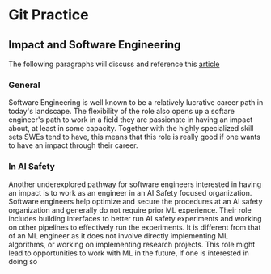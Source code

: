 # Git Practice
## Impact and Software Engineering

The following paragraphs will discuss and reference this [article](https://80000hours.org/career-reviews/software-engineering/)

### General
Software Engineering is well known to be a relatively lucrative career path in today's landscape. The flexibility of the role also opens up a softare engineer's path to work in a field they are passionate in having an impact about, at least in some capacity. Together with the highly specialized skill sets SWEs tend to have, this means that this role is really good if one wants to have an impact through their career.

### In AI Safety
Another underexplored pathway for software engineers interested in having an impact is to work as an engineer in an AI Safety focused organization.  Software engineers help optimize and secure the procedures at an AI safety organization and generally do not require prior ML experience. Their role includes building interfaces to better run AI safety experiments and working on other pipelines to effectively run the experiments. It is different from that of an ML engineer as it does not involve directly implementing ML algorithms, or working on implementing research projects. This role might lead to opportunities to work with ML in the future, if one is interested in doing so